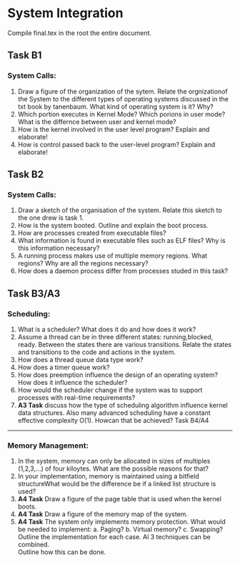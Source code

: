 System Integration
==================

Compile final.tex in the root the entire document.

Task B1
----------
### System Calls:

1.	Draw a figure of the organization of the sytem.  Relate the orgnizationof the
	System to the different types of operating systems discussed in the txt book 
	by tanenbaum.  What kind of operating system is it? Why?
2. 	Which portion executes in Kernel Mode? Which porions in user mode?  What is the
	differnce between user and kernel mode?
3. 	How is the kernel involved in the user level program?  Explain and elaborate!
4. 	How is control passed back to the user-level program?  Explain and elaborate!   

Task B2
----------
### System Calls:
1. 	Draw a sketch of the organisation of the system.   Relate this sketch to the one
	drew is task 1.
2. 	How is the system booted.  Outline and explain the boot process.
3. 	How are processes created from executable files?
4.  What information is found in executable files such as ELF files?  Why is this
	information necessary?
5.	A running process makes use of multiple memory regions.  What regions? Why are
	all the regions necessary?
6. 	How does a daemon process differ from processes studed in this task?

Task B3/A3
----------
### Scheduling:
1.	What is a scheduler?  What does it do and how does it work?
2.	Assume a thread can be in three different states:  running,blocked, ready.  Between
	the states there are various transitions.  Relate the states and transitions to the 
	code and actions in  the system.
3.	How does a thread queue data type work?
4. 	How does a timer queue work?
5.	How does preemption influence the design of an operating system?   How does it 
	influence the scheduler?
6.  How would the scheduler change if the system was to support processes with real-time
	requirements?
7.  **A3 Task**  discuss how the type of scheduling algorithm influence kernel data
	structures.  Also many advanced scheduling have a constant effective complexity
	O(1).  Howcan that be achieved?
Task B4/A4
----------
### Memory Management:
1.	In the system, memory can only be allocated in sizes of multiples (1,2,3,...) of four
	kiloytes.  What are the possible reasons for that?
2.	In your implementation, memory is maintained using a bitfield structureWhat would be
	the difference be if a linked list structure is used?
3.  **A4 Task** Draw  a figure of the page table that is used when the kernel boots.
4.	**A4 Task** Draw a figure of the memory map of the system.
5.	**A4 Task** The system only implements memory protection.  What would be needed to 
	implement:
	a. Paging?
	b. Virtual memory?
	c. Swapping?
	Outline the implementation for each case.  Al 3 techniques can be combined.  
	Outline how this can be done.